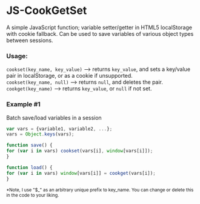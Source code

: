 # JS-CookGetSet
A simple JavaScript function; variable setter/getter in HTML5 localStorage with cookie fallback.
Can be used to save variables of various object types between sessions.

### Usage:
`cookset(key_name, key_value)` --> returns `key_value`, and sets a key/value pair in localStorage, or as a cookie if unsupported.  
`cookset(key_name, null)` --> returns `null`, and deletes the pair.  
`cookget(key_name)` --> returns `key_value`, or `null` if not set.


### Example #1
Batch save/load variables in a session
~~~~js
var vars = {variable1, variable2, ...};
vars = Object.keys(vars);

function save() {
for (var i in vars) cookset(vars[i], window[vars[i]]);
}

function load() {
for (var i in vars) window[vars[i]] = cookget(vars[i]);
}
~~~~

<sub>*Note, I use "$_" as an arbitrary unique prefix to key_name. You can change or delete this in the code to your liking.</sub>
